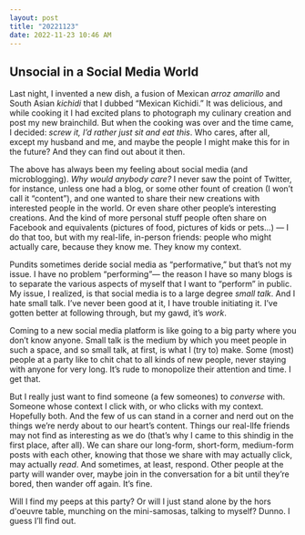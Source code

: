 ```yaml
---
layout: post
title: "20221123"
date: 2022-11-23 10:46 AM
---
```


## Unsocial in a Social Media World

Last night, I invented a new dish, a fusion of Mexican *arroz amarillo* and South Asian *kichidi* that I dubbed “Mexican Kichidi.” It was delicious, and while cooking it I had excited plans to photograph my culinary creation and post my new brainchild. But when the cooking was over and the time came, I decided: *screw it, I’d rather just sit and eat this*. Who cares, after all, except my husband and me, and maybe the people I might make this for in the future? And they can find out about it then.

The above has always been my feeling about social media (and microblogging). *Why would anybody care?* I never saw the point of Twitter, for instance, unless one had a blog, or some other fount of creation (I won’t call it “content”), and one wanted to share their new creations with interested people in the world. Or even share other people’s interesting creations. And the kind of more personal stuff people often share on Facebook and equivalents (pictures of food, pictures of kids or pets…) — I do that too, but with my real-life, in-person friends: people who might actually care, because they know me. They know my context.

Pundits sometimes deride social media as “performative,” but that’s not my issue. I have no problem “performing”— the reason I have so many blogs is to separate the various aspects of myself that I want to “perform” in public. My issue, I realized, is that social media is to a large degree *small talk*. And I hate small talk. I’ve never been good at it, I have trouble initiating it. I’ve gotten better at following through, but my gawd, it’s *work*.

Coming to a new social media platform is like going to a big party where you don’t know anyone. Small talk is the medium by which you meet people in such a space, and so small talk, at first, is what I (try to) make. Some (most) people at a party like to chit chat to all kinds of new people, never staying with anyone for very long. It’s rude to monopolize their attention and time. I get that.

But I really just want to find someone (a few someones) to *converse* with. Someone whose context I click with, or who clicks with my context. Hopefully both. And the few of us can stand in a corner and nerd out on the things we’re nerdy about to our heart’s content. Things our real-llfe friends may not find as interesting as we do (that’s why I came to this shindig in the first place, after all). We can share our long-form, short-form, medium-form posts with each other, knowing that those we share with may actually click, may actually *read*. And sometimes, at least, respond. Other people at the party will wander over, maybe join in the conversation for a bit until they’re bored, then wander off again. It’s fine.

Will I find my peeps at this party? Or will I just stand alone by the hors d'oeuvre table, munching on the mini-samosas, talking to myself? Dunno. I guess I’ll find out.